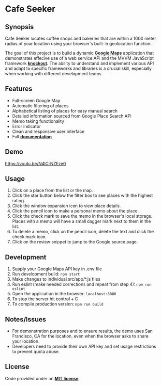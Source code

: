 Cafe Seeker
===


Synopsis
---
Cafe Seeker locates coffee shops and bakeries that are within a 1000 meter radius of your location using your browser's built-in geolocation function.

The goal of this project is to build a dynamic **[Google Maps](https://developers.google.com/maps/)** application that demonstrates effecive use of a web service API and the MVVM JavaScript framework **[knockout](https://knockoutjs.com/)**. The ability to understand and implement various API and adapt to specific frameworks and libraries is a crucial skill, especially when working with different development teams.


Features
---
+ Full-screen Google Map
+ Automatic filtering of places
+ Alphabetical listing of places for easy manual search
+ Detailed information sourced from Google Place Search API
+ Memo taking functionality
+ Error indicator
+ Clean and responsive user interface
+ Full **[documentation](https://noelnoche.github.io/udacity-fend-neighborhood-map/jsdoc/)**


Demo
---
<https://youtu.be/N4lCrNZEze0>


Usage
---
1. Click on a place from the list or the map.
2. Click the star button below the filter box to see places with the highest rating.
3. Click the window expansion icon to view place details.
4. Click the pencil icon to make a personal memo about the place.
5. Click the check mark to save the memo in the browser's local storage. Places with a memo will have a small dagger mark next to them in the list.
6. To delete a memo, click on the pencil icon, delete the text and click the check mark icon.
7. Click on the review snippet to jump to the Google source page.


Development
---
1. Supply your Google Maps API key in .env file
2. Run development build: `npm start`
3. Make changes to individual src/app/*.js files
4. Run eslint (make needed corrections and repeat from step 4): `npm run eslint`
7. Open the application in the browser: `localhost:8080`
8. To stop the server hit control + C
9. To compile production version: `npm run build`


Notes/Issues
---
+ For demonstration purposes and to ensure results, the demo uses San Francisco, CA for the location, even when the browser asks to share your location.
+ Developers need to provide their own API key and set usage restrictions to prevent quota abuse.


License
---
Code provided under an **[MIT license](https://github.com/noelnoche/udacity-fend-neighborhood-map/blob/gh-pages/LICENSE.md)**.
